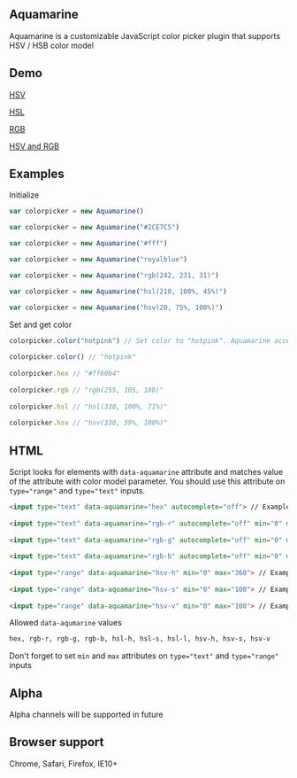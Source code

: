 ## Aquamarine
Aquamarine is a customizable JavaScript color picker plugin that supports HSV / HSB color model

## Demo

[HSV](https://rawgit.com/vladmoroz/Aquamarine/master/demo/hsv.html)

[HSL](https://rawgit.com/vladmoroz/Aquamarine/master/demo/hsl.html)

[RGB](https://rawgit.com/vladmoroz/Aquamarine/master/demo/rgb.html)

[HSV and RGB](https://rawgit.com/vladmoroz/Aquamarine/master/demo/multiple.html)

## Examples

Initialize

```javascript
var colorpicker = new Aquamarine()

var colorpicker = new Aquamarine("#2CE7C5")

var colorpicker = new Aquamarine("#fff")

var colorpicker = new Aquamarine("royalblue")

var colorpicker = new Aquamarine("rgb(242, 231, 31)")

var colorpicker = new Aquamarine("hsl(210, 100%, 45%)")

var colorpicker = new Aquamarine("hsv(20, 75%, 100%)")
```

Set and get color
	
```javascript
colorpicker.color("hotpink") // Set color to "hotpink". Aquamarine accepts any CSS color format
	
colorpicker.color() // "hotpink"
	
colorpicker.hex // "#ff69b4"
	
colorpicker.rgb // "rgb(255, 105, 180)"
	
colorpicker.hsl // "hsl(330, 100%, 71%)"
	
colorpicker.hsv // "hsv(330, 59%, 100%)"
```
	
## HTML

Script looks for elements with ``data-aquamarine`` attribute and matches value of the attribute with color model parameter. You should use this attribute on ``type="range"`` and ``type="text"`` inputs.

```html
<input type="text" data-aquamarine="hex" autocomplete="off"> // Example hex text input
	
<input type="text" data-aquamarine="rgb-r" autocomplete="off" min="0" max="255"> // Example red in RGB color model text input
	
<input type="text" data-aquamarine="rgb-g" autocomplete="off" min="0" max="255"> // Example green in RGB color model text input
	
<input type="text" data-aquamarine="rgb-b" autocomplete="off" min="0" max="255"> // Example blue in RGB color model text input
	
<input type="range" data-aquamarine="hsv-h" min="0" max="360"> // Example hue in HSV / HSB color model range input
	
<input type="range" data-aquamarine="hsv-s" min="0" max="100"> // Example saturation in HSV / HSB color model range input
	
<input type="range" data-aquamarine="hsv-v" min="0" max="100"> // Example brightness in HSV / HSB color model range input
```

Allowed ``data-aqumarine`` values

```html	
hex, rgb-r, rgb-g, rgb-b, hsl-h, hsl-s, hsl-l, hsv-h, hsv-s, hsv-v
```

Don't forget to set ``min`` and ``max`` attributes on ``type="text"`` and ``type="range"`` inputs

## Alpha
Alpha channels will be supported in future

## Browser support
Chrome, Safari, Firefox, IE10+

